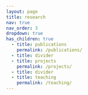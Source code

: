 ```yaml
---
layout: page
title: research
nav: true
nav_order: 3
dropdown: true
has_children: true
  - title: publications
    permalink: /publications/
  - title: divider
  - title: projects
    permalink: /projects/
  - title: divider
  - title: teaching
    permalink: /teaching/
---
```

